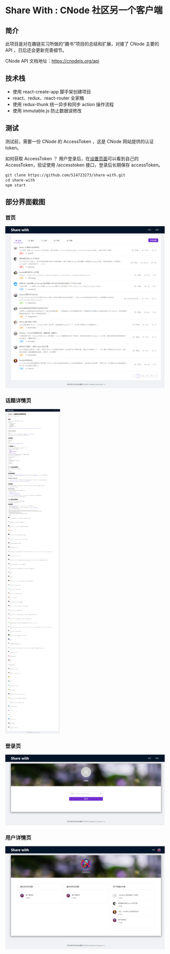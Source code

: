 # Share With : CNode 社区另一个客户端

## 简介

此项目是对在趣链实习所做的“趣书”项目的总结和扩展，对接了 CNode 主要的 API ，日后还会更新完善细节。

CNode API 文档地址：https://cnodejs.org/api

## 技术栈

- 使用 react-create-app 脚手架创建项目
- react、redux、react-router 全家桶
- 使用 redux-thunk 统一异步和同步 action 操作流程
- 使用 immutable.js 防止数据误修改

## 测试

测试前，需要一份 CNode 的 AccessToken ，这是 CNode 网站提供的认证 token。

如何获取 AccessToken ？ 用户登录后，在[设置页面](https://cnodejs.org/setting)可以看到自己的 AccessToken，验证使用 /accesstoken 接口，登录后长期保存 accessToken。

```shell
git clone https://github.com/514723273/share-with.git
cd share-with
npm start
```

## 部分界面截图

### 首页

![share-with-topic-list](https://raw.githubusercontent.com/514723273/.md-Pictures/master/share-with-topic-list.png)

### 话题详情页

![share-with-topic-detail](https://raw.githubusercontent.com/514723273/.md-Pictures/master/share-with-topic-detail.png)

### 登录页

![show-with-user-login](https://raw.githubusercontent.com/514723273/.md-Pictures/master/show-with-user-login.png)

### 用户详情页

![show-with-user-info](https://raw.githubusercontent.com/514723273/.md-Pictures/master/show-with-user-info.png)
